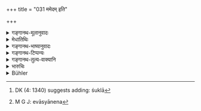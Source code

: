 +++
title = "031 ममेदम् इति"

+++

<details><summary>गङ्गानथ-मूलानुवादः</summary>

He who says ‘this is mine’ should be questioned in proper form; and the owner ought to receive the property after having correctly described the colour, the number and other details regarding it.—(31)
</details>

<details><summary>मेधातिथिः</summary>

**यः** कश्चिद् आगत्य "**ममेदं** स्वं द्रव्यम्" **इति ब्रूयात्,** **सो ऽनुयोज्यो यथाविधि** । **अनुयोज्यः** प्रष्टव्य इत्य् अर्थः । को ऽसाव् अनुयोगविधिः । "को भवान्, किं द्रव्यं हारितम्, किंरूपम्, किंपरिमाणम्, किंसंख्याकम्, संपतितम् अपतितं वा, यदि पतितं कस्मिन् देशे, तथा कुत आगमितं त्वया" इत्य् एवं पर्यनुयोगः कर्तव्यः । स यदि संवादयति **रूपसंख्यादीन्** । रूपं प्राणिवस्त्रादिविषयं शुक्लं वस्त्रं [^१३१]गौर् वेत्येवमादि । तथा संख्या दश गावो वा युगानि वा । **आदि**ग्रहणाद् धस्तादिप्रमाणं सुवर्णादिपरिमाणं प्रकीर्णरूपकं वा । एतत् सर्वं संवादयति तदासौ स्वामी भवति । अतस् तद् **द्रव्यम् अर्हति** स्वीकर्तुम् । संवाद उच्यते- यादृशम् एकेन प्रमाणेन परिच्छिन्नं तादृशम् एव यद्य् अनेन[^१३२] परिच्छिद्यते । रूपसंख्यादिग्रहणं च प्रदर्शनार्थं स्वामित्वकारणानाम् अन्येषाम् अपि साक्ष्यादीनाम् ॥ ८.३१ ॥


[^१३२]:
     M G J: evāsyānena


[^१३१]:
     DK (4: 1340) suggests adding: śuklā
</details>

<details><summary>गङ्गानथ-भाष्यानुवादः</summary>

The author explains in what, manner the rightful owner shall establish bis ownership over the lost property.

Whenever any one comes and says ‘this is my property,’ ‘*he should be questioned* *in* *proper form*.’—‘*Questioned*,’ *i.e*., examined.

“What is the *proper form* of questioning?”

The questioning could be done in the following manner:—What is the article that has been lost? Of what colour? Of what size? What is the number of things? Was it dropped or not dropped? If it was dropped, at which place was it dropped? Whence did you obtain it?

If he gives a correct account of the colour, number and other details; ‘*colour*’ of animals, clothes and the like: ‘the cow or the cloth lost was white’; similarly the ‘*number*’: ‘there were ten cows or yokes.’ ‘Other details’—such as, *e.g*., if it was gold what was its weight, if it was in a lump or a definite shape. If he gives a correct account of all this, then he establishes his ownership, and as such ‘*ought to receive the property*.’

An ‘account’ is called ‘correct,’ when it is found that what it describes is in exact agreement with what is known by other means of knowledge.

The mention of ‘colour, number and other details’ is only by way of illustration, and; implies also the producing of witnesses and other evidence of ownership.—(31)
</details>

<details><summary>गङ्गानथ-टिप्पन्यः</summary>

This verse is quoted in *Vivādaratnākara* (p. 347), which adds the following notes’—‘*anuyojyaḥ*’ ‘should be questioned’,—‘*rūpam*’, ‘white and so forth’,—‘*saṅkhyā*,’ ‘four, five &c’,—the term ‘*ādi*’ is meant to include the ‘kind’ character and such other details regarding lost property.

It is quoted in *Madanapārijāta* (p. 226);—and in *Nṛsiṃhaprasāda* (Āhnika, p. 36a).
</details>

<details><summary>गङ्गानथ-तुल्य-वाक्यानि</summary>

**(verses 8.31-32)  
**

*Agnipurāṇa* (Rājadharma, 222-17-18).—(Same as Manu.)

*Yājñavalkya* (2-33.2173 (?)).—(See under 29 and 30.)
</details>

<details><summary>भारुचिः</summary>

स्वामित्वकारणाख्याने सति ।
</details>

<details><summary>Bühler</summary>

031	He who says, 'This belongs to me,' must be examined according to the rule; if he accurately describes the shape, and the number (of the articles found) and so forth, (he is) the owner, (and) ought (to receive) that property.
</details>
